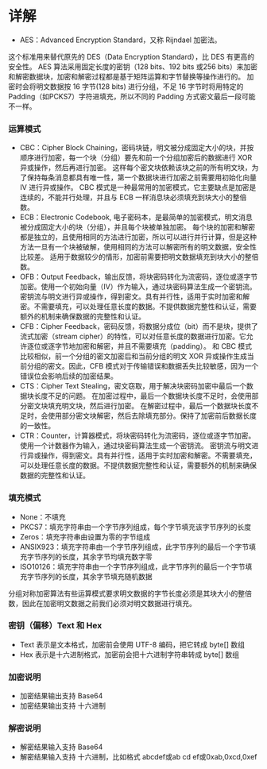# 详解
- AES：Advanced Encryption Standard，又称 Rijndael 加密法。

这个标准用来替代原先的 DES（Data Encryption Standard），比 DES 有更高的安全性。 AES 算法采用固定长度的密钥（128 bits、192 bits 或256 bits）来加密和解密数据块，加密和解密过程都是基于矩阵运算和字节替换等操作进行的。 加密时会将明文数据按 16 字节(128 bits) 进行分组，不足 16 字节时将用特定的 Padding（如PCKS7）字符进填充，所以不同的 Padding 方式密文最后一段可能不一样。

### 运算模式

- CBC：Cipher Block Chaining，密码块链，明文被分成固定大小的块，并按顺序进行加密，每一个块（分组）要先和前一个分组加密后的数据进行 XOR 异或操作，然后再进行加密。 这样每个密文块依赖该块之前的所有明文块，为了保持每条消息都具有唯一性，第一个数据块进行加密之前需要用初始化向量 IV 进行异或操作。 CBC 模式是一种最常用的加密模式，它主要缺点是加密是连续的，不能并行处理，并且与 ECB 一样消息块必须填充到块大小的整倍数。
- ECB：Electronic Codebook, 电子密码本，是最简单的加密模式，明文消息被分成固定大小的块（分组），并且每个块被单独加密。 每个块的加密和解密都是独立的，且使用相同的方法进行加密，所以可以进行并行计算，但是这种方法一旦有一个块被破解，使用相同的方法可以解密所有的明文数据，安全性比较差。 适用于数据较少的情形，加密前需要把明文数据填充到块大小的整倍数。
- OFB：Output Feedback，输出反馈，将块密码转化为流密码，逐位或逐字节加密。使用一个初始向量（IV）作为输入，通过块密码算法生成一个密钥流。 密钥流与明文进行异或操作，得到密文。具有并行性，适用于实时加密和解密。不需要填充，可以处理任意长度的数据。不提供数据完整性和认证，需要额外的机制来确保数据的完整性和认证。
- CFB：Cipher Feedback，密码反馈，将数据分成位（bit）而不是块，提供了流式加密（stream cipher）的特性，可以对任意长度的数据进行加密。它允许逐位或逐字节地加密和解密，并且不需要填充（padding）。 和 CBC 模式比较相似，前一个分组的密文加密后和当前分组的明文 XOR 异或操作生成当前分组的密文。因此，CFB 模式对于传输错误和数据丢失比较敏感，因为一个错误位会影响后续的加密结果。
- CTS：Cipher Text Stealing，密文窃取，用于解决块密码加密中最后一个数据块长度不足的问题。 在加密过程中，最后一个数据块长度不足时，会使用部分密文块填充明文块，然后进行加密。 在解密过程中，最后一个数据块长度不足时，会使用部分密文块解密，然后去除填充部分。保持了加密前后数据长度的一致性。
- CTR：Counter，计算器模式，将块密码转化为流密码，逐位或逐字节加密。使用一个计数器作为输入，通过块密码算法生成一个密钥流。 密钥流与明文进行异或操作，得到密文。具有并行性，适用于实时加密和解密。不需要填充，可以处理任意长度的数据。不提供数据完整性和认证，需要额外的机制来确保数据的完整性和认证。

### 填充模式
- None：不填充
- PKCS7：填充字符串由一个字节序列组成，每个字节填充该字节序列的长度
- Zeros：填充字符串由设置为零的字节组成
- ANSIX923：填充字符串由一个字节序列组成，此字节序列的最后一个字节填充字节序列的长度，其余字节均填充数字零
- ISO10126：填充字符串由一个字节序列组成，此字节序列的最后一个字节填充字节序列的长度，其余字节填充随机数据

分组对称加密算法有些运算模式要求明文数据的字节长度必须是其块大小的整倍数，因此在加密明文数据之前我们必须对明文数据进行填充。

### 密钥（偏移）Text 和 Hex
- Text 表示是文本格式，加密前会使用 UTF-8 编码，把它转成 byte[] 数组
- Hex 表示是十六进制格式，加密前会把十六进制字符串转成 byte[] 数组

### 加密说明
- 加密结果输出支持 Base64
- 加密结果输出支持 十六进制

### 解密说明
- 解密结果输入支持 Base64
- 解密结果输入支持 十六进制，比如格式 abcdef或ab cd ef或0xab,0xcd,0xef